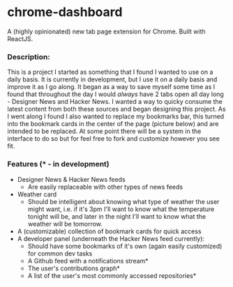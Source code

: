 # chrome-dashboard
A (highly opinionated) new tab page extension for Chrome. Built with ReactJS.

### Description:
This is a project I started as something that I found I wanted to use on a daily basis. It is currently in development, but I use it on a daily basis and improve it as I go along. It began as a way to save myself some time as I found that throughout the day I would _always_ have 2 tabs open all day long - Designer News and Hacker News. I wanted a way to quicky consume the latest content from both these sources and began designing this project. As I went along I found I also wanted to replace my bookmarks bar, this turned into the bookmark cards in the center of the page (picture below) and are intended to be replaced. At some point there will be a system in the interface to do so but for feel free to fork and customize however you see fit.

### Features (* - in development)
- Designer News & Hacker News feeds
  - Are easily replaceable with other types of news feeds
- Weather card
  - Should be intelligent about knowing what type of weather the user might want, i.e. if it's 3pm I'll want to know what the temperature tonight will be, and later in the night I'll want to know what the weather will be tomorrow.
- A (customizable) collection of bookmark cards for quick access
- A developer panel (underneath the Hacker News feed currently):
  - Should have some bookmarks of it's own (again easily customized) for common dev tasks
  - A Github feed with a notifications stream*
  - The user's contributions graph*
  - A list of the user's most commonly accessed repositories*
